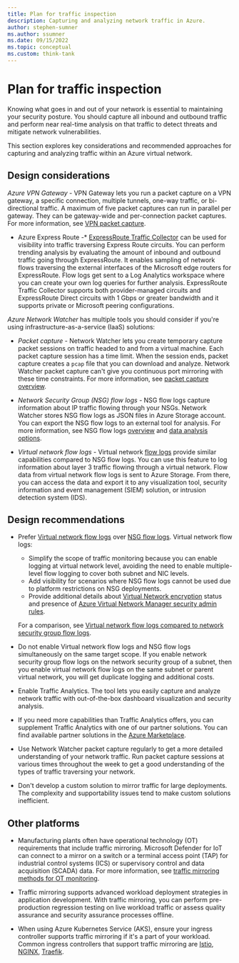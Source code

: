 ```yaml
---
title: Plan for traffic inspection
description: Capturing and analyzing network traffic in Azure.
author: stephen-sumner
ms.author: ssumner
ms.date: 09/15/2022
ms.topic: conceptual
ms.custom: think-tank
---
```


# Plan for traffic inspection

Knowing what goes in and out of your network is essential to maintaining your security posture. You should capture all inbound and outbound traffic and perform near real-time analysis on that traffic to detect threats and mitigate network vulnerabilities.

This section explores key considerations and recommended approaches for capturing and analyzing traffic within an Azure virtual network.

## Design considerations

*Azure VPN Gateway -* VPN Gateway lets you run a packet capture on a VPN gateway, a specific connection, multiple tunnels, one-way traffic, or bi-directional traffic. A maximum of five packet captures can run in parallel per gateway. They can be gateway-wide and per-connection packet captures. For more information, see [VPN packet capture](/azure/vpn-gateway/packet-capture).

* Azure Express Route -* [ExpressRoute Traffic Collector](/azure/expressroute/traffic-collector) can be used for visibility into traffic traversing Express Route circuits. You can perform trending analysis by evaluating the amount of inbound and outbound traffic going through ExpressRoute. It enables sampling of network flows traversing the external interfaces of the Microsoft edge routers for ExpressRoute. Flow logs get sent to a Log Analytics workspace where you can create your own log queries for further analysis. ExpressRoute Traffic Collector supports both provider-managed circuits and ExpressRoute Direct circuits with 1 Gbps or greater bandwidth and it supports private or Microsoft peering configurations.

*Azure Network Watcher* has multiple tools you should consider if you're using infrastructure-as-a-service (IaaS) solutions:

- *Packet capture -* Network Watcher lets you create temporary capture packet sessions on traffic headed to and from a virtual machine. Each packet capture session has a time limit. When the session ends, packet capture creates a `pcap` file that you can download and analyze. Network Watcher packet capture can't give you continuous port mirroring with these time constraints. For more information, see [packet capture overview](/azure/network-watcher/network-watcher-packet-capture-overview).
  
- *Network Security Group (NSG) flow logs -* NSG flow logs capture information about IP traffic flowing through your NSGs. Network Watcher stores NSG flow logs as JSON files in Azure Storage account. You can export the NSG flow logs to an external tool for analysis. For more information, see NSG flow logs [overview](/azure/network-watcher/network-watcher-nsg-flow-logging-overview) and [data analysis options](/azure/network-watcher/network-watcher-visualize-nsg-flow-logs-power-bi).

- *Virtual network flow logs -* Virtual network [flow logs](/azure/network-watcher/vnet-flow-logs-overview) provide similar capabilities compared to NSG flow logs. You can use this feature to log information about layer 3 traffic flowing through a virtual network. Flow data from virtual network flow logs is sent to Azure Storage. From there, you can access the data and export it to any visualization tool, security information and event management (SIEM) solution, or intrusion detection system (IDS).

## Design recommendations

- Prefer [Virtual network flow logs](/azure/network-watcher/vnet-flow-logs-overview) over [NSG flow logs](/azure/network-watcher/network-watcher-nsg-flow-logging-overview). Virtual network flow logs:

  - Simplify the scope of traffic monitoring because you can enable logging at virtual network level, avoiding the need to enable multiple-level flow logging to cover both subnet and NIC levels. 
  - Add visibility for scenarios where NSG flow logs cannot be used due to platform restrictions on NSG deployments.
  - Provide additional details about [Virtual Network encryption](/azure/virtual-network/virtual-network-encryption-overview) status and presence of [Azure Virtual Network Manager security admin rules](/azure/virtual-network-manager/concept-virtual-network-flow-logs).

  For a comparison, see [Virtual network flow logs compared to network security group flow logs](/azure/network-watcher/vnet-flow-logs-overview#virtual-network-flow-logs-compared-to-network-security-group-flow-logs).

- Do not enable Virtual network flow logs and NSG flow logs simultaneously on the same target scope. If you enable network security group flow logs on the network security group of a subnet, then you enable virtual network flow logs on the same subnet or parent virtual network, you will get duplicate logging and additional costs.

- Enable Traffic Analytics. The tool lets you easily capture and analyze network traffic with out-of-the-box dashboard visualization and security analysis.

- If you need more capabilities than Traffic Analytics offers, you can supplement Traffic Analytics with one of our partner solutions. You can find available partner solutions in the [Azure Marketplace](https://azuremarketplace.microsoft.com/home).

- Use Network Watcher packet capture regularly to get a more detailed understanding of your network traffic. Run packet capture sessions at various times throughout the week to get a good understanding of the types of traffic traversing your network.

- Don't develop a custom solution to mirror traffic for large deployments. The complexity and supportability issues tend to make custom solutions inefficient.

## Other platforms

- Manufacturing plants often have operational technology (OT) requirements that include traffic mirroring. Microsoft Defender for IoT can connect to a mirror on a switch or a terminal access point (TAP) for industrial control systems (ICS) or supervisory control and data acquisition (SCADA) data. For more information, see [traffic mirroring methods for OT monitoring](/azure/defender-for-iot/organizations/best-practices/traffic-mirroring-methods).

- Traffic mirroring supports advanced workload deployment strategies in application development. With traffic mirroring, you can perform pre-production regression testing on live workload traffic or assess quality assurance and security assurance processes offline.

- When using Azure Kubernetes Service (AKS), ensure your ingress controller supports traffic mirroring if it's a part of your workload. Common ingress controllers that support traffic mirroring are [Istio](https://istio.io/latest/docs/tasks/traffic-management/mirroring/), [NGINX](https://nginx.org/en/docs/http/ngx_http_mirror_module.html), [Traefik](https://doc.traefik.io/traefik/routing/services/#mirroring-service).
